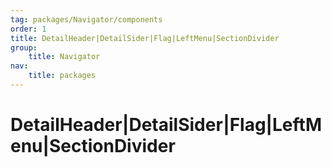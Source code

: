 ```yaml
---
tag: packages/Navigator/components
order: 1
title: DetailHeader|DetailSider|Flag|LeftMenu|SectionDivider
group:
    title: Navigator
nav:
    title: packages
---
```


# DetailHeader|DetailSider|Flag|LeftMenu|SectionDivider
